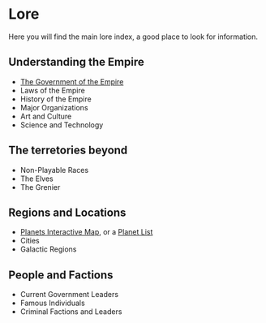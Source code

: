 # Lore
Here you will find the main lore index, a good place to look for information.

## Understanding the Empire
 * [The Government of the Empire](government.html)
 * Laws of the Empire
 * History of the Empire
 * Major Organizations
 * Art and Culture
 * Science and Technology

## The terretories beyond
 * Non-Playable Races
 * The Elves
 * The Grenier

## Regions and Locations
 * [Planets Interactive Map](planets-interactive), or a [Planet List](planets)
 * Cities
 * Galactic Regions
 

## People and Factions
 * Current Government Leaders
 * Famous Individuals
 * Criminal Factions and Leaders
